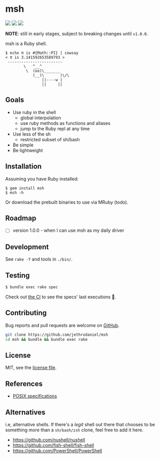 # msh

![](https://github.com/jethrodaniel/msh/workflows/ci/badge.svg)
![](https://img.shields.io/github/license/jethrodaniel/msh.svg)
![](https://img.shields.io/github/stars/jethrodaniel/msh?style=social)

**NOTE**: still in early stages, subject to breaking changes until `v1.0.0`.

msh is a Ruby shell.

```
$ echo π is #{Math::PI} | cowsay
< π is 3.141592653589793 >
 ------------------------
        \   ^__^
         \  (oo)\_______
            (__)\       )\/\
                ||----w |
                ||     ||
```
## Goals

- Use ruby in the shell
  - global interpolation
  - use ruby methods as functions and aliases
  - jump to the Ruby repl at any time
- Use less of the sh
  - restricted subset of sh/bash
- Be simple
- Be lightweight

## Installation

Assuming you have Ruby installed:

```
$ gem install msh
$ msh -h
```

Or download the prebuilt binaries to use via MRuby (todo).

## Roadmap

- [ ] version 1.0.0 - when I can use msh as my daily driver

## Development

See `rake -T` and tools in `./bin/`.

## Testing

```sh
$ bundle exec rake spec
```

Check out [the CI](https://github.com/jethrodaniel/msh/actions/) to see the specs' last executions 🔪.

## Contributing

Bug reports and pull requests are welcome on [GitHub](https://github.com/jethrodaniel/msh).

```sh
git clone https://github.com/jethrodaniel/msh
cd msh && bundle && bundle exec rake
```

## License

MIT, see the [license file](license.txt).

## References

- [POSIX specifications](https://pubs.opengroup.org/onlinepubs/9699919799/)

## Alternatives

i.e, alternative shells. If there's a _legit_ shell out there that chooses to
be something more than a `sh/bash/zsh` clone, feel free to add it here.

- https://github.com/nushell/nushell
- https://github.com/fish-shell/fish-shell
- https://github.com/PowerShell/PowerShell

